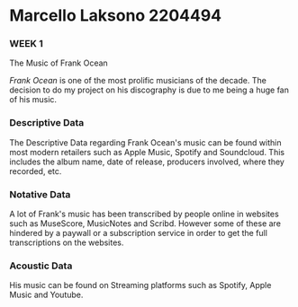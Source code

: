 # Marcello Laksono 2204494


### WEEK 1
The Music of Frank Ocean

*Frank Ocean* is one of the most prolific musicians of the decade. The decision to do my project on his discography is due to me being a huge fan of his music.

### Descriptive Data

The Descriptive Data regarding Frank Ocean's music can be found within most modern retailers such as Apple Music, Spotify and Soundcloud. This includes the album name, date of release, producers involved, where they recorded, etc.


### Notative Data

A lot of Frank's music has been transcribed by people online in websites such as MuseScore, MusicNotes and Scribd. However some of these are hindered by a paywall or a subscription service in order to get the full transcriptions on the websites.

### Acoustic Data

His music can be found on Streaming platforms such as Spotify, Apple Music and Youtube.
